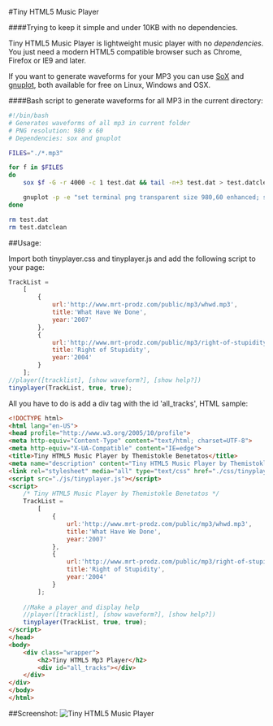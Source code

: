 #Tiny HTML5 Music Player
 
####Trying to keep it simple and under 10KB with no dependencies.

Tiny HTML5 Music Player is lightweight music player with no *dependencies*. You just need a modern HTML5 compatible browser such as Chrome, Firefox or IE9 and later.

If you want to generate waveforms for your MP3 you can use [SoX](http://sox.sourceforge.net/) and [gnuplot](http://www.gnuplot.info/), both available for free on Linux, Windows and OSX.

####Bash script to generate waveforms for all MP3 in the current directory:
```Bash
#!/bin/bash
# Generates waveforms of all mp3 in current folder
# PNG resolution: 980 x 60
# Dependencies: sox and gnuplot

FILES="./*.mp3"

for f in $FILES
do
	sox $f -G -r 4000 -c 1 test.dat && tail -n+3 test.dat > test.datclean

	gnuplot -p -e "set terminal png transparent size 980,60 enhanced; set yr [-1:1]; unset key; unset tics; unset border; set lmargin 0; set rmargin 0; set tmargin 0; set bmargin 0; set output '$f.png'; plot 'test.datclean' using 1:2 every 50 with lines lc rgbcolor '#000000'"
done

rm test.dat
rm test.datclean
```

##Usage:

Import both tinyplayer.css and tinyplayer.js and add the following script to your page:
```JavaScript
TrackList = 
	[
		{
			url:'http://www.mrt-prodz.com/public/mp3/whwd.mp3',
			title:'What Have We Done',
			year:'2007'
		},
		{
			url:'http://www.mrt-prodz.com/public/mp3/right-of-stupidity.mp3',
			title:'Right of Stupidity',
			year:'2004'
		}
	];
//player([tracklist], [show waveform?], [show help?])
tinyplayer(TrackList, true, true);
```

All you have to do is add a div tag with the id 'all_tracks', HTML sample:
```HTML
<!DOCTYPE html>
<html lang="en-US">
<head profile="http://www.w3.org/2005/10/profile">
<meta http-equiv="Content-Type" content="text/html; charset=UTF-8">
<meta http-equiv="X-UA-Compatible" content="IE=edge">
<title>Tiny HTML5 Music Player by Themistokle Benetatos</title>
<meta name="description" content="Tiny HTML5 Music Player by Themistokle Benetatos: http://mrt-prodz.com">
<link rel="stylesheet" media="all" type="text/css" href="./css/tinyplayer.css">
<script src="./js/tinyplayer.js"></script>
<script>
	/* Tiny HTML5 Music Player by Themistokle Benetatos */
	TrackList = 
		[
			{
				url:'http://www.mrt-prodz.com/public/mp3/whwd.mp3',
				title:'What Have We Done',
				year:'2007'
			},
			{
				url:'http://www.mrt-prodz.com/public/mp3/right-of-stupidity.mp3',
				title:'Right of Stupidity',
				year:'2004'
			}
		];
		
	//Make a player and display help
	//player([tracklist], [show waveform?], [show help?])
	tinyplayer(TrackList, true, true);
</script>
</head>
<body>
	<div class="wrapper">
		<h2>Tiny HTML5 Mp3 Player</h2>
		<div id="all_tracks"></div>
	</div>
</div>
</body>
</html>
```

##Screenshot:
![Tiny HTML5 Music Player](https://raw.githubusercontent.com/mrt-prodz/Tiny-HTML5-Music-Player/master/screenshot.jpg)